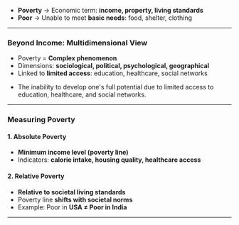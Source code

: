 
* **Poverty** → Economic term: **income, property, living standards**
* **Poor** → Unable to meet **basic needs**: food, shelter, clothing

---

### Beyond Income: Multidimensional View

* Poverty = **Complex phenomenon**
* Dimensions: **sociological, political, psychological, geographical**
* Linked to **limited access**: education, healthcare, social networks


- The inability to develop one's full potential due to limited access to education, healthcare, and social networks.

---

### Measuring Poverty

#### 1. Absolute Poverty

* **Minimum income level (poverty line)**
* Indicators: **calorie intake, housing quality, healthcare access**

#### 2. Relative Poverty

* **Relative to societal living standards**
* Poverty line **shifts with societal norms**
* Example: Poor in **USA ≠ Poor in India**

---

